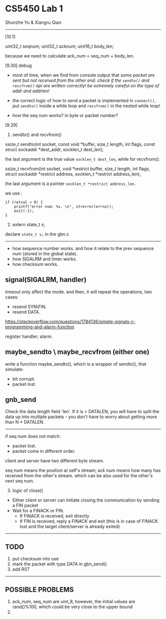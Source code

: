 # CS5450 Lab 1

Shunzhe Yu & Xiangru Qian

------

[10.1]

uint32_t  seqnum;
uint32_t  acknum;
uint16_t  body_len;

because we need to calculate ack_num = seq_num + body_len.


[9.30] debug

- most of time, when we find from console output that *some packet are sent but not received from the other end. check if the `sendto()` and `recvfrom()` api are written correctly! be extremely careful on the type of addr and addrlen!*

- the correct logic of how to send a packet is implemented in `connect()`, put `sendto()` inside a while loop and `recvfrom()` in the nested while loop!

- how the seq num works? in byte or packet number?

[9.29]

1. sendto() and recvfrom()

ssize_t
     sendto(int socket, const void *buffer, size_t length, int flags, const struct sockaddr *dest_addr, socklen_t dest_len);

the last argument is the true value `socklen_t dest_len`, while for recvfrom():

ssize_t
     recvfrom(int socket, void *restrict buffer, size_t length, int flags, struct sockaddr *restrict address, socklen_t *restrict address_len);

the last argument is a pointer `socklen_t *restrict address_len`.

we use :
```
if (retval < 0) {
    printf("error num: %s. \n", strerror(errno));
    exit(-1);
}
```

2. extern state_t s;

declare `state_t s;` in the gbn.c


---

- how sequence number works. and how it relate to the prev sequence num (stored in the global state).
- how SIGALRM and timer works.
- how checksum works.

## signal(SIGALRM, handler)
timeout only affect the mode. 
and then, it will repeat the operations, two cases:
- resend SYN\FIN.
- resend DATA.

https://stackoverflow.com/questions/1784136/simple-signals-c-programming-and-alarm-function

register handler; alarm.

## maybe_sendto \ maybe_recvfrom (either one)
write a function maybe_sendto(), which is a wrapper of sendto(), that simulate: 
- bit corrupt.
- packet lost. 

## gnb_send
Check the data length field 'len'. If it is > DATALEN, you will have to split the data up into multiple packets - you don't have to worry about getting more than N * DATALEN.

---
if seq num does not match:
- packet lost.
- packet come in different order. 

client and server have two different byte stream. 

seq num means the position at self's stream;
ack num means how many has received from the other's stream. which can be also used for the other's next seq num.

3. logic of close()
- Either client or server can initiate closing the communication by sending a FIN packet
- Wait for a FINACK or FIN.
    - If FINACK is received, exit directly
    - If FIN is received, reply a FINACK and exit (this is in case of FINACK lost and the target client/server is already exited)

----
## TODO
1. put checksum into use
2. mark the packet with type DATA in gbn_send()
3. add RST

----
## POSSIBLE PROBLEMS
1. ack_num, seq_num are uint_8, however, the initial values are rand()%100, which could be very close to the upper bound
2.